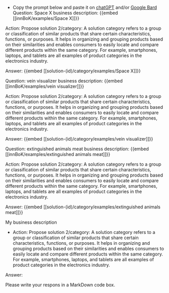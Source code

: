- Copy the prompt below and paste it on [chatGPT](https://chat.openai.com) and/or [Google Bard](https://bard.google.com/chat)
Question: Space X business description:
{{embed [[innBoK/examples/Space X]]}}

Action: Propose solution 2/category: A solution category refers to a group or classification of similar products that share certain characteristics, functions, or purposes. It helps in organizing and grouping products based on their similarities and enables consumers to easily locate and compare different products within the same category. For example, smartphones, laptops, and tablets are all examples of product categories in the electronics industry.

Answer:
{{embed [[solution-(id)/category/examples/Space X]]}}

Question: vein visualizer business description:
{{embed [[innBoK/examples/vein visualizer]]}}

Action: Propose solution 2/category: A solution category refers to a group or classification of similar products that share certain characteristics, functions, or purposes. It helps in organizing and grouping products based on their similarities and enables consumers to easily locate and compare different products within the same category. For example, smartphones, laptops, and tablets are all examples of product categories in the electronics industry.

Answer:
{{embed [[solution-(id)/category/examples/vein visualizer]]}}

Question: extinguished animals meat business description:
{{embed [[innBoK/examples/extinguished animals meat]]}}

Action: Propose solution 2/category: A solution category refers to a group or classification of similar products that share certain characteristics, functions, or purposes. It helps in organizing and grouping products based on their similarities and enables consumers to easily locate and compare different products within the same category. For example, smartphones, laptops, and tablets are all examples of product categories in the electronics industry.

Answer:
{{embed [[solution-(id)/category/examples/extinguished animals meat]]}}



My business description

<CONTEXT>

- Action:
Propose solution 2/category: A solution category refers to a group or classification of similar products that share certain characteristics, functions, or purposes. It helps in organizing and grouping products based on their similarities and enables consumers to easily locate and compare different products within the same category. For example, smartphones, laptops, and tablets are all examples of product categories in the electronics industry.

Answer:

Please write your respons in a MarkDown code box.



